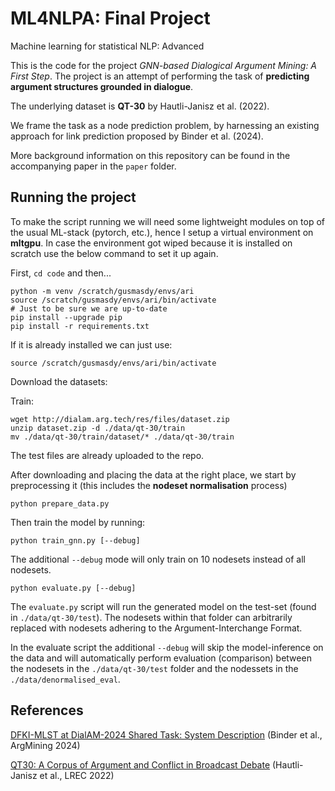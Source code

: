 # ML4NLPA: Final Project
Machine learning for statistical NLP: Advanced

This is the code for the project *GNN-based Dialogical Argument Mining: A First Step*. The project is an attempt of performing the task of **predicting argument structures grounded in dialogue**.

The underlying dataset is **QT-30** by Hautli-Janisz et al. (2022).

We frame the task as a node prediction problem, by harnessing an existing approach for link prediction proposed by Binder et al. (2024).

More background information on this repository can be found in the accompanying paper in the `paper` folder.

## Running the project 

<!-- Since we use as initial pre-processing an external method, we provide that data out-of-the-box as a parquet file. This also makes running the script on **mltgpu** more friendly, since we can rely on a much simpler virtual environment. In the notebook.py file detailed steps are however provided for replicating the experiments using a different dataset for example, that follows the same annotation standard. -->

To make the script running we will need some lightweight modules on top of the usual ML-stack (pytorch, etc.), hence I setup a virtual environment on **mltgpu**. In case the environment got wiped because it is installed on scratch use the below command to set it up again.

First, `cd code` and then...

```
python -m venv /scratch/gusmasdy/envs/ari
source /scratch/gusmasdy/envs/ari/bin/activate
# Just to be sure we are up-to-date
pip install --upgrade pip
pip install -r requirements.txt
```

If it is already installed we can just use:

```
source /scratch/gusmasdy/envs/ari/bin/activate
```

Download the datasets:

Train:
```
wget http://dialam.arg.tech/res/files/dataset.zip
unzip dataset.zip -d ./data/qt-30/train
mv ./data/qt-30/train/dataset/* ./data/qt-30/train
```

The test files are already uploaded to the repo.

After downloading and placing the data at the right place, we start by preprocessing it (this includes the **nodeset normalisation** process)

```
python prepare_data.py
```

Then train the model by running:

```
python train_gnn.py [--debug]
```

The additional `--debug` mode will only train on 10 nodesets instead of all nodesets.

```
python evaluate.py [--debug]
```

The `evaluate.py` script will run the generated model on the test-set (found in `./data/qt-30/test`). The nodesets within that folder can arbitrarily replaced with nodesets adhering to the Argument-Interchange Format.

In the evaluate script the additional `--debug` will skip the model-inference on the data and will automatically perform evaluation (comparison) between the nodesets in the `./data/qt-30/test` folder and the nodessets in the `./data/denormalised_eval`.

## References

[DFKI-MLST at DialAM-2024 Shared Task: System Description](https://aclanthology.org/2024.argmining-1.9/) (Binder et al., ArgMining 2024)

[QT30: A Corpus of Argument and Conflict in Broadcast Debate](https://aclanthology.org/2022.lrec-1.352/) (Hautli-Janisz et al., LREC 2022)
